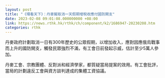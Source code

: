 ```yaml
---
layout: post
title: "《環看天下》：丹麥擬取消一天假期增稅收應付國防開支"
date: 2023-02-08 09:01:08.000000000 +08:00
link: https://news.rthk.hk/rthk/ch/component/k2/1686947-20230208.htm
categories: rthk
---
```


丹麥政府計劃取消一日有300年歷史的公眾假期，以增加收入，應對因應俄烏戰事而上升的國防開支，觸發民眾強烈不滿，有工會日前發起示威，估計至少5萬人參加。

丹麥工會、宗教團體、反對派和經濟學家，都質疑當局提案的效用。有工會批評，當局的計劃違反工會與資方談判達成的集體工資協議。
